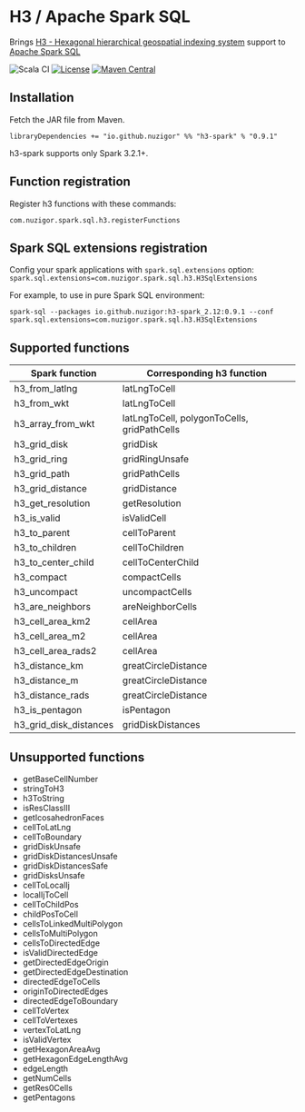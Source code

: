# H3 / Apache Spark SQL

Brings [H3 - Hexagonal hierarchical geospatial indexing system](https://h3geo.org/) support to [Apache Spark SQL](https://spark.apache.org/)

![Scala CI](https://github.com/nuzigor/h3-spark/actions/workflows/scala.yml/badge.svg)
[![License](https://img.shields.io/badge/License-Apache%202.0-blue.svg)](LICENSE)
[![Maven Central](https://img.shields.io/maven-central/v/io.github.nuzigor/h3-spark_2.12?label=Maven%20Central&color=%236DBE42)](https://central.sonatype.com/search?q=g%253Aio.github.nuzigor%2520a%253Ah3-spark_2.12)

Installation
------------

Fetch the JAR file from Maven.

    libraryDependencies += "io.github.nuzigor" %% "h3-spark" % "0.9.1"

h3-spark supports only Spark 3.2.1+.

Function registration
--------------

Register h3 functions with these commands:

    com.nuzigor.spark.sql.h3.registerFunctions

Spark SQL extensions registration
--------------

Config your spark applications with `spark.sql.extensions` option: `spark.sql.extensions=com.nuzigor.spark.sql.h3.H3SqlExtensions`

For example, to use in pure Spark SQL environment:

    spark-sql --packages io.github.nuzigor:h3-spark_2.12:0.9.1 --conf spark.sql.extensions=com.nuzigor.spark.sql.h3.H3SqlExtensions

Supported functions
--------------

| Spark function         | Corresponding h3 function                   |
|------------------------|---------------------------------------------|
| h3_from_latlng         | latLngToCell                                |
| h3_from_wkt            | latLngToCell                                |
| h3_array_from_wkt      | latLngToCell, polygonToCells, gridPathCells |
| h3_grid_disk           | gridDisk                                    |
| h3_grid_ring           | gridRingUnsafe                              |
| h3_grid_path           | gridPathCells                               |
| h3_grid_distance       | gridDistance                                |
| h3_get_resolution      | getResolution                               |
| h3_is_valid            | isValidCell                                 |
| h3_to_parent           | cellToParent                                |
| h3_to_children         | cellToChildren                              |
| h3_to_center_child     | cellToCenterChild                           |
| h3_compact             | compactCells                                |
| h3_uncompact           | uncompactCells                              |
| h3_are_neighbors       | areNeighborCells                            |
| h3_cell_area_km2       | cellArea                                    |
| h3_cell_area_m2        | cellArea                                    |
| h3_cell_area_rads2     | cellArea                                    |
| h3_distance_km         | greatCircleDistance                         |
| h3_distance_m          | greatCircleDistance                         |
| h3_distance_rads       | greatCircleDistance                         |
| h3_is_pentagon         | isPentagon                                  |
| h3_grid_disk_distances | gridDiskDistances                           |

Unsupported functions
--------------

- getBaseCellNumber
- stringToH3
- h3ToString
- isResClassIII
- getIcosahedronFaces
- cellToLatLng
- cellToBoundary
- gridDiskUnsafe
- gridDiskDistancesUnsafe
- gridDiskDistancesSafe
- gridDisksUnsafe
- cellToLocalIj
- localIjToCell
- cellToChildPos
- childPosToCell
- cellsToLinkedMultiPolygon
- cellsToMultiPolygon
- cellsToDirectedEdge
- isValidDirectedEdge
- getDirectedEdgeOrigin
- getDirectedEdgeDestination
- directedEdgeToCells
- originToDirectedEdges
- directedEdgeToBoundary
- cellToVertex
- cellToVertexes
- vertexToLatLng
- isValidVertex
- getHexagonAreaAvg
- getHexagonEdgeLengthAvg
- edgeLength
- getNumCells
- getRes0Cells
- getPentagons
